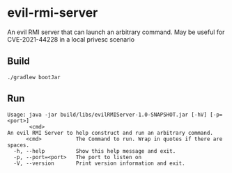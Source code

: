 # evil-rmi-server
An evil RMI server that can launch an arbitrary command. May be useful for CVE-2021-44228 in a local privesc scenario

## Build

`./gradlew bootJar`

## Run

```
Usage: java -jar build/libs/evilRMIServer-1.0-SNAPSHOT.jar [-hV] [-p=<port>]
       <cmd>
An evil RMI Server to help construct and run an arbitrary command.
      <cmd>           The Command to run. Wrap in quotes if there are spaces.
  -h, --help          Show this help message and exit.
  -p, --port=<port>   The port to listen on
  -V, --version       Print version information and exit.
  ```
